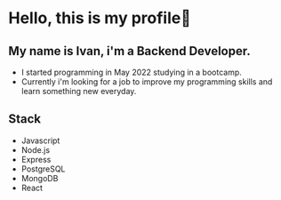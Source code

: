 # Hello, this is my profile👋

## My name is Ivan, i'm a Backend Developer.
- I started programming in May 2022 studying in a bootcamp.
- Currently i'm looking for a job to improve my programming skills and learn something new everyday.

## Stack
- Javascript
- Node.js
- Express
- PostgreSQL
- MongoDB
- React
